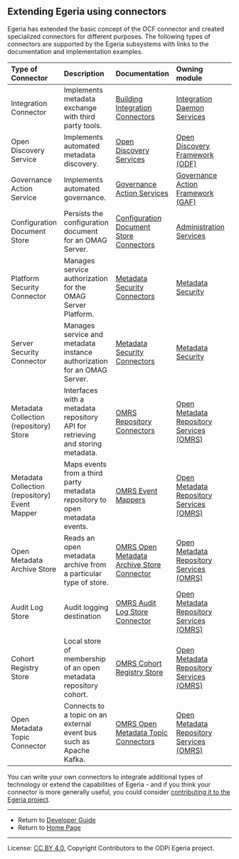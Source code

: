 <!-- SPDX-License-Identifier: CC-BY-4.0 -->
<!-- Copyright Contributors to the ODPi Egeria project. -->

## Extending Egeria using connectors

Egeria has extended the basic concept of the OCF connector and created specialized connectors for
different purposes.  The following types of connectors are supported by the Egeria subsystems with links to the 
documentation and implementation examples. 


| Type of Connector             | Description | Documentation| Owning module | Implementation Examples |
| :-----------------------------| :---------- | :----------- | :--------------- | :---------------------- |
| Integration Connector         | Implements metadata exchange with third party tools. | [Building Integration Connectors](../../../open-metadata-implementation/governance-servers/integration-daemon-services/docs/integration-connector.md)| [Integration Daemon Services](../../../open-metadata-implementation/governance-servers/integration-daemon-services) | [integration- connectors](../../../open-metadata-implementation/adapters/open-connectors/integration-connectors) |
| Open Discovery Service        | Implements automated metadata discovery.| [Open Discovery Services](../../../open-metadata-implementation/frameworks/open-discovery-framework/docs/discovery-service.md) | [Open Discovery Framework (ODF)](../../../open-metadata-implementation/frameworks/open-discovery-framework) | [discovery-service- connectors](../../../open-metadata-implementation/adapters/open-connectors/discovery-service-connectors) |
| Governance Action Service     | Implements automated governance. | [Governance Action Services](../../../open-metadata-implementation/frameworks/governance-action-framework/docs/governance-action-service.md) | [Governance Action Framework (GAF)](../../../open-metadata-implementation/frameworks/governance-action-framework) | [governance-action- connectors](../../../open-metadata-implementation/adapters/open-connectors/governance-action-connectors) |
| Configuration Document Store  | Persists the configuration document for an OMAG Server. | [Configuration Document Store Connectors](../../../open-metadata-implementation/admin-services/docs/concepts/configuration-document-store-connector.md)  | [Administration Services](../../../open-metadata-implementation/admin-services) | [configuration-store- connectors](../../../open-metadata-implementation/adapters/open-connectors/configuration-store-connectors) |
| Platform Security Connector   | Manages service authorization for the OMAG Server Platform.| [Metadata Security Connectors](../../../open-metadata-implementation/common-services/metadata-security/metadata-security-connectors) | [Metadata Security](../../../open-metadata-implementation/common-services/metadata-security/metadata-security-connectors) | [open-metadata- security-samples](../../../open-metadata-resources/open-metadata-samples/open-metadata-security-samples) |
| Server Security Connector     | Manages service and metadata instance authorization for an OMAG Server.| [Metadata Security Connectors](../../../open-metadata-implementation/common-services/metadata-security/metadata-security-connectors) | [Metadata Security](../../../open-metadata-implementation/common-services/metadata-security/metadata-security-connectors) | [open-metadata- security-samples](../../../open-metadata-resources/open-metadata-samples/open-metadata-security-samples) |
| Metadata Collection (repository) Store | Interfaces with a metadata repository API for retrieving and storing metadata.| [OMRS Repository Connectors](../../../open-metadata-implementation/repository-services/docs/component-descriptions/connectors/repository-connector.md)| [Open Metadata Repository Services (OMRS)](../../../open-metadata-implementation/repository-services) | [open-metadata- collection-store- connectors](../../../open-metadata-implementation/adapters/open-connectors/repository-services-connectors/open-metadata-collection-store-connectors)
| Metadata Collection (repository) Event Mapper | Maps events from a third party metadata repository to open metadata events.| [OMRS Event Mappers](../../../open-metadata-implementation/repository-services/docs/component-descriptions/connectors/event-mapper-connector.md) | [Open Metadata Repository Services (OMRS)](../../../open-metadata-implementation/repository-services) | none |
| Open Metadata Archive Store   | Reads an open metadata archive from a particular type of store.| [OMRS Open Metadata Archive Store Connector](../../../open-metadata-implementation/repository-services/docs/component-descriptions/connectors/open-metadata-archive-store-connector.md) | [Open Metadata Repository Services (OMRS)](../../../open-metadata-implementation/repository-services) | [open-metadata- archive-connectors](../../../open-metadata-implementation/adapters/open-connectors/repository-services-connectors/open-metadata-archive-connectors)
| Audit Log Store               | Audit logging destination | [OMRS Audit Log Store Connector](../../../open-metadata-implementation/repository-services/docs/component-descriptions/connectors/audit-log-store-connector.md) | [Open Metadata Repository Services (OMRS)](../../../open-metadata-implementation/repository-services) | [audit-log-connectors](../../../open-metadata-implementation/adapters/open-connectors/repository-services-connectors/audit-log-connectors) |
| Cohort Registry Store         | Local store of membership of an open metadata repository cohort.| [OMRS Cohort Registry Store](../../../open-metadata-implementation/repository-services/docs/component-descriptions/connectors/cohort-registry-store-connector.md)| [Open Metadata Repository Services (OMRS)](../../../open-metadata-implementation/repository-services) | [cohort-registry- store-connectors](../../../open-metadata-implementation/adapters/open-connectors/repository-services-connectors/cohort-registry-store-connectors) |
| Open Metadata Topic Connector | Connects to a topic on an external event bus such as Apache Kafka.| [OMRS Open Metadata Topic Connectors](../../../open-metadata-implementation/repository-services/docs/component-descriptions/connectors/open-metadata-topic-connector.md) | [Open Metadata Repository Services (OMRS)](../../../open-metadata-implementation/repository-services) | [open-metadata- topic-connectors](../../../open-metadata-implementation/adapters/open-connectors/event-bus-connectors/open-metadata-topic-connectors) |


You can write your own connectors to integrate additional types of technology or extend the
capabilities of Egeria - and if you think your connector is more generally useful,
you could consider [contributing it to the Egeria project](../../../Community-Guide.md).


----
* Return to [Developer Guide](.)
* Return to [Home Page](../../../index.md)

----
License: [CC BY 4.0](https://creativecommons.org/licenses/by/4.0/),
Copyright Contributors to the ODPi Egeria project.